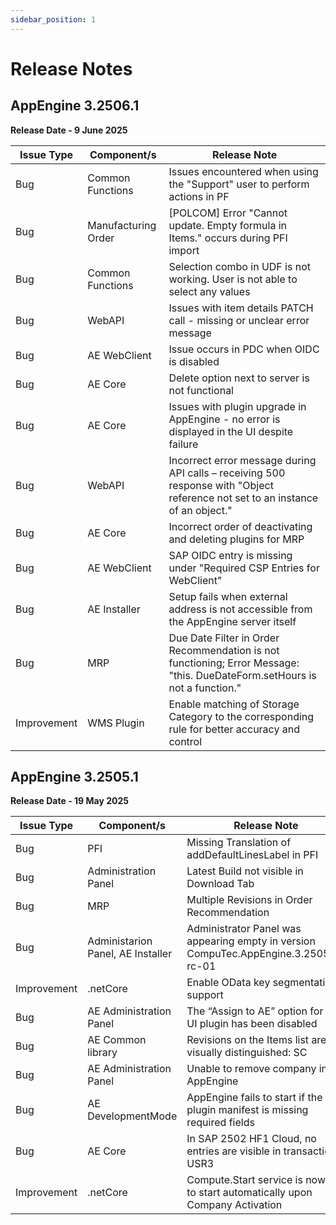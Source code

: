 ```yaml
---
sidebar_position: 1
---
```


# Release Notes

## AppEngine 3.2506.1

**Release Date - 9 June 2025**

| Issue Type | Component/s | Release Note |
| --- | --- | --- |
| Bug | Common Functions | Issues encountered when using the "Support" user to perform actions in PF |
| Bug | Manufacturing Order | [POLCOM] Error "Cannot update. Empty formula in Items." occurs during PFI import |
| Bug | Common Functions | Selection combo in UDF is not working. User is not able to select any values |
| Bug | WebAPI | Issues with item details PATCH call - missing or unclear error message |
| Bug | AE WebClient | Issue occurs in PDC when OIDC is disabled |
| Bug | AE Core | Delete option next to server is not functional |
| Bug | AE Core | Issues with plugin upgrade in AppEngine - no error is displayed in the UI despite failure |
| Bug | WebAPI | Incorrect error message during API calls – receiving 500 response with "Object reference not set to an instance of an object." |
| Bug | AE Core | Incorrect order of deactivating and deleting plugins for MRP |
| Bug | AE WebClient | SAP OIDC entry is missing under "Required CSP Entries for WebClient" |
| Bug | AE Installer | Setup fails when external address is not accessible from the AppEngine server itself |
| Bug | MRP | Due Date Filter in Order Recommendation is not functioning; Error Message: "this. DueDateForm.setHours is not a function." |
| Improvement | WMS Plugin | Enable matching of Storage Category to the corresponding rule for better accuracy and control |

## AppEngine 3.2505.1

**Release Date - 19 May 2025**

| Issue Type | Component/s | Release Note |
| --- | --- | --- |
| Bug | PFI | Missing Translation of addDefaultLinesLabel in PFI |
| Bug | Administration Panel | Latest Build not visible in Download Tab |
| Bug | MRP | Multiple Revisions in Order Recommendation |
| Bug | Administarion Panel, AE Installer |  Administrator Panel was appearing empty in version CompuTec.AppEngine.3.2505.1-rc-01 |
| Improvement | .netCore | Enable OData key segmentation support |
| Bug | AE Administration Panel | The “Assign to AE” option for the UI plugin has been disabled |
| Bug | AE Common library | Revisions on the Items list are not visually distinguished: SC |
| Bug | AE Administration Panel | Unable to remove company in AppEngine |
| Bug | AE DevelopmentMode | AppEngine fails to start if the plugin manifest is missing required fields |
| Bug | AE Core | In SAP 2502 HF1 Cloud, no entries are visible in transaction USR3 |
| Improvement| .netCore | Compute.Start service is now set to start automatically upon Company Activation |

